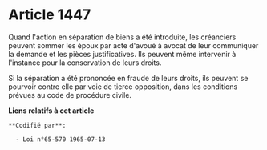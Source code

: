 # Article 1447

Quand l'action en séparation de biens a été introduite, les créanciers peuvent sommer les époux par acte d'avoué à avocat de
leur communiquer la demande et les pièces justificatives. Ils peuvent même intervenir à l'instance pour la conservation de
leurs droits.

Si la séparation a été prononcée en fraude de leurs droits, ils peuvent se pourvoir contre elle par voie de tierce
opposition, dans les conditions prévues au code de procédure civile.

**Liens relatifs à cet article**

	**Codifié par**:

	  - Loi n°65-570 1965-07-13
